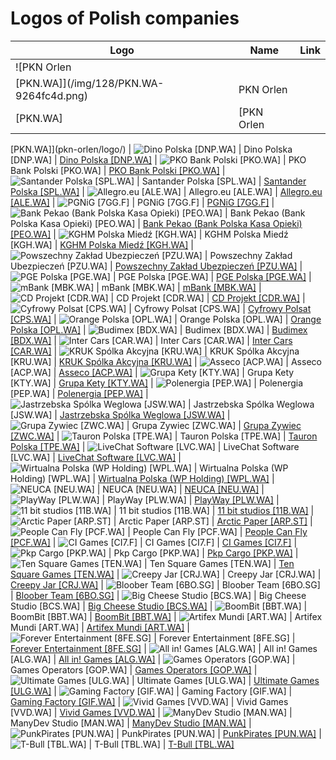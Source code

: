 # Logos of Polish companies

| Logo | Name  | Link |
| ---- | ----  | ---- |
| ![PKN Orlen
 [PKN.WA]](/img/128/PKN.WA-9264fc4d.png) | PKN Orlen
 [PKN.WA] | [PKN Orlen
 [PKN.WA]](pkn-orlen/logo/)
| ![Dino Polska [DNP.WA]](/img/128/DNP.WA-90a1130f.png) | Dino Polska [DNP.WA] | [Dino Polska [DNP.WA]](dino-polska/logo/)
| ![PKO Bank Polski
 [PKO.WA]](/img/128/PKO.WA-14b7a617.png) | PKO Bank Polski
 [PKO.WA] | [PKO Bank Polski
 [PKO.WA]](pko-bank-polski/logo/)
| ![Santander Polska [SPL.WA]](/img/128/SPL.WA-a118a99d.png) | Santander Polska [SPL.WA] | [Santander Polska [SPL.WA]](santander-polska/logo/)
| ![Allegro.eu [ALE.WA]](/img/128/ALE.WA-4bd54609.png) | Allegro.eu [ALE.WA] | [Allegro.eu [ALE.WA]](allegro-eu/logo/)
| ![PGNiG [7GG.F]](/img/128/7GG.F-3cfd8c25.png) | PGNiG [7GG.F] | [PGNiG [7GG.F]](pgnig/logo/)
| ![Bank Pekao (Bank Polska Kasa Opieki) [PEO.WA]](/img/128/PEO.WA-a0593fa0.png) | Bank Pekao (Bank Polska Kasa Opieki) [PEO.WA] | [Bank Pekao (Bank Polska Kasa Opieki) [PEO.WA]](bank-pekao/logo/)
| ![KGHM Polska Miedź
 [KGH.WA]](/img/128/KGH.WA-32c4a9aa.png) | KGHM Polska Miedź
 [KGH.WA] | [KGHM Polska Miedź
 [KGH.WA]](kghm/logo/)
| ![Powszechny Zakład Ubezpieczeń
 [PZU.WA]](/img/128/PZU.WA-29a5c95c.png) | Powszechny Zakład Ubezpieczeń
 [PZU.WA] | [Powszechny Zakład Ubezpieczeń
 [PZU.WA]](pzu/logo/)
| ![PGE Polska [PGE.WA]](/img/128/PGE.WA-0ad7dbea.png) | PGE Polska [PGE.WA] | [PGE Polska [PGE.WA]](pge-polska/logo/)
| ![mBank [MBK.WA]](/img/128/MBK.WA-ade8a5e1.png) | mBank [MBK.WA] | [mBank [MBK.WA]](mbank/logo/)
| ![CD Projekt [CDR.WA]](/img/128/CDR.WA-71e74f94.png) | CD Projekt [CDR.WA] | [CD Projekt [CDR.WA]](cd-projekt/logo/)
| ![Cyfrowy Polsat
 [CPS.WA]](/img/128/CPS.WA-14d7be32.png) | Cyfrowy Polsat
 [CPS.WA] | [Cyfrowy Polsat
 [CPS.WA]](cyfrowy-polsat/logo/)
| ![Orange Polska
 [OPL.WA]](/img/128/OPL.WA-2447c55c.png) | Orange Polska
 [OPL.WA] | [Orange Polska
 [OPL.WA]](orange-polska/logo/)
| ![Budimex [BDX.WA]](/img/128/BDX.WA-0d9728d3.png) | Budimex [BDX.WA] | [Budimex [BDX.WA]](budimex/logo/)
| ![Inter Cars [CAR.WA]](/img/128/CAR.WA-9ae878d5.png) | Inter Cars [CAR.WA] | [Inter Cars [CAR.WA]](inter-cars/logo/)
| ![KRUK Spólka Akcyjna [KRU.WA]](/img/128/KRU.WA-d144ae37.png) | KRUK Spólka Akcyjna [KRU.WA] | [KRUK Spólka Akcyjna [KRU.WA]](kruk-spolka-akcyjna/logo/)
| ![Asseco [ACP.WA]](/img/128/ACP.WA-01fa8862.png) | Asseco [ACP.WA] | [Asseco [ACP.WA]](asseco/logo/)
| ![Grupa Kety [KTY.WA]](/img/128/KTY.WA-3bc7a5d2.png) | Grupa Kety [KTY.WA] | [Grupa Kety [KTY.WA]](grupa-kety/logo/)
| ![Polenergia [PEP.WA]](/img/128/PEP.WA-98aabd9a.png) | Polenergia [PEP.WA] | [Polenergia [PEP.WA]](polenergia/logo/)
| ![Jastrzebska Spólka Weglowa [JSW.WA]](/img/128/JSW.WA-74df23af.png) | Jastrzebska Spólka Weglowa [JSW.WA] | [Jastrzebska Spólka Weglowa [JSW.WA]](jastrzebska-spolka-weglowa/logo/)
| ![Grupa Zywiec [ZWC.WA]](/img/128/ZWC.WA-570dd6a1.png) | Grupa Zywiec [ZWC.WA] | [Grupa Zywiec [ZWC.WA]](grupa-zywiec/logo/)
| ![Tauron Polska [TPE.WA]](/img/128/TPE.WA-677a8a52.png) | Tauron Polska [TPE.WA] | [Tauron Polska [TPE.WA]](tauron-polska/logo/)
| ![LiveChat Software [LVC.WA]](/img/128/LVC.WA-2c7e52c2.png) | LiveChat Software [LVC.WA] | [LiveChat Software [LVC.WA]](livechat-software/logo/)
| ![Wirtualna Polska (WP Holding) [WPL.WA]](/img/128/WPL.WA-66dbc5a5.png) | Wirtualna Polska (WP Holding) [WPL.WA] | [Wirtualna Polska (WP Holding) [WPL.WA]](wirtualna-polska/logo/)
| ![NEUCA [NEU.WA]](/img/128/NEU.WA-e2981760.png) | NEUCA [NEU.WA] | [NEUCA [NEU.WA]](neuca/logo/)
| ![PlayWay [PLW.WA]](/img/128/PLW.WA-d6f7b1b3.png) | PlayWay [PLW.WA] | [PlayWay [PLW.WA]](playway/logo/)
| ![11 bit studios [11B.WA]](/img/128/11B.WA-1624487d.png) | 11 bit studios [11B.WA] | [11 bit studios [11B.WA]](11-bit-studios/logo/)
| ![Arctic Paper [ARP.ST]](/img/128/ARP.ST-cb724883.png) | Arctic Paper [ARP.ST] | [Arctic Paper [ARP.ST]](arctic-paper/logo/)
| ![People Can Fly [PCF.WA]](/img/128/PCF.WA-719989c9.png) | People Can Fly [PCF.WA] | [People Can Fly [PCF.WA]](pcf-group/logo/)
| ![CI Games [CI7.F]](/img/128/CI7.F-32d0d81d.png) | CI Games [CI7.F] | [CI Games [CI7.F]](ci-games/logo/)
| ![Pkp Cargo [PKP.WA]](/img/128/PKP.WA-7bb8a543.png) | Pkp Cargo [PKP.WA] | [Pkp Cargo [PKP.WA]](pkp-cargo/logo/)
| ![Ten Square Games
 [TEN.WA]](/img/128/TEN.WA-b5837270.png) | Ten Square Games
 [TEN.WA] | [Ten Square Games
 [TEN.WA]](ten-square-games/logo/)
| ![Creepy Jar [CRJ.WA]](/img/128/CRJ.WA-ecba501d.png) | Creepy Jar [CRJ.WA] | [Creepy Jar [CRJ.WA]](creepy-jar/logo/)
| ![Bloober Team [6BO.SG]](/img/128/6BO.SG-a9dea902.png) | Bloober Team [6BO.SG] | [Bloober Team [6BO.SG]](bloober-team/logo/)
| ![Big Cheese Studio [BCS.WA]](/img/128/BCS.WA-42467995.png) | Big Cheese Studio [BCS.WA] | [Big Cheese Studio [BCS.WA]](big-cheese-studio/logo/)
| ![BoomBit [BBT.WA]](/img/128/BBT.WA-73cc2993.png) | BoomBit [BBT.WA] | [BoomBit [BBT.WA]](boombit/logo/)
| ![Artifex Mundi [ART.WA]](/img/128/ART.WA-c865d4f0.png) | Artifex Mundi [ART.WA] | [Artifex Mundi [ART.WA]](artifex-mundi/logo/)
| ![Forever Entertainment [8FE.SG]](/img/128/8FE.SG-75ba2f9c.png) | Forever Entertainment [8FE.SG] | [Forever Entertainment [8FE.SG]](forever-entertainment/logo/)
| ![All in! Games [ALG.WA]](/img/128/ALG.WA-a0687e82.png) | All in! Games [ALG.WA] | [All in! Games [ALG.WA]](all-in-games/logo/)
| ![Games Operators [GOP.WA]](/img/128/GOP.WA-5cad3c02.png) | Games Operators [GOP.WA] | [Games Operators [GOP.WA]](games-operators/logo/)
| ![Ultimate Games [ULG.WA]](/img/128/ULG.WA-664e37b9.png) | Ultimate Games [ULG.WA] | [Ultimate Games [ULG.WA]](ultimate-games/logo/)
| ![Gaming Factory [GIF.WA]](/img/128/GIF.WA-6935aacd.png) | Gaming Factory [GIF.WA] | [Gaming Factory [GIF.WA]](gaming-factory/logo/)
| ![Vivid Games [VVD.WA]](/img/128/VVD.WA-87753ab1.png) | Vivid Games [VVD.WA] | [Vivid Games [VVD.WA]](vivid-games/logo/)
| ![ManyDev Studio [MAN.WA]](/img/128/MAN.WA-aab2657a.png) | ManyDev Studio [MAN.WA] | [ManyDev Studio [MAN.WA]](manydev-studio/logo/)
| ![PunkPirates [PUN.WA]](/img/128/PUN.WA-fdea4e04.png) | PunkPirates [PUN.WA] | [PunkPirates [PUN.WA]](punkpirates/logo/)
| ![T-Bull [TBL.WA]](/img/128/TBL.WA-e4aaac19.png) | T-Bull [TBL.WA] | [T-Bull [TBL.WA]](t-bull/logo/)
